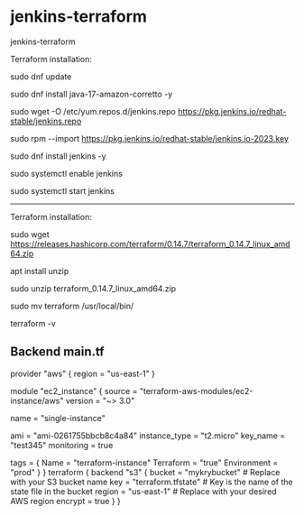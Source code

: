 # jenkins-terraform
jenkins-terraform

Terraform installation:

sudo dnf update

sudo dnf install java-17-amazon-corretto -y

sudo wget -O /etc/yum.repos.d/jenkins.repo https://pkg.jenkins.io/redhat-stable/jenkins.repo

sudo rpm --import https://pkg.jenkins.io/redhat-stable/jenkins.io-2023.key

sudo dnf install jenkins -y

sudo systemctl enable jenkins

sudo systemctl start jenkins


---------------------------------------------------

Terraform installation:

sudo wget https://releases.hashicorp.com/terraform/0.14.7/terraform_0.14.7_linux_amd64.zip

apt install unzip

sudo unzip terraform_0.14.7_linux_amd64.zip

sudo mv terraform /usr/local/bin/

terraform -v


Backend main.tf
-------------------


provider "aws" {
  region     = "us-east-1"
}

module "ec2_instance" {
  source  = "terraform-aws-modules/ec2-instance/aws"
  version = "~> 3.0"

  name = "single-instance"

  ami                    = "ami-0261755bbcb8c4a84"
  instance_type          = "t2.micro"
  key_name               = "test345"
  monitoring             = true
  
  tags = {
    Name = "terraform-instance"
    Terraform   = "true"
    Environment = "prod"
  }
}
terraform {
  backend "s3" {
    bucket         = "mykrybucket" # Replace with your S3 bucket name
    key            = "terraform.tfstate" # Key is the name of the state file in the bucket
    region         = "us-east-1" # Replace with your desired AWS region
    encrypt        = true
  }
}
